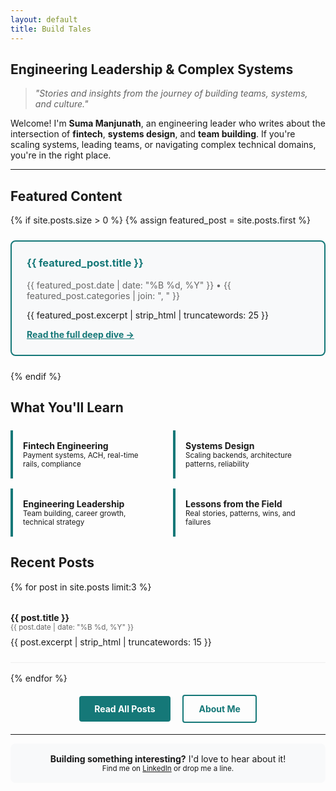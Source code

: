 ```yaml
---
layout: default
title: Build Tales
---
```

<link rel="stylesheet" href="/assets/css/style.css">

## Engineering Leadership & Complex Systems

> *"Stories and insights from the journey of building teams, systems, and culture."*

Welcome! I'm **Suma Manjunath**, an engineering leader who writes about the intersection of **fintech**, **systems design**, and **team building**. If you're scaling systems, leading teams, or navigating complex technical domains, you're in the right place.

---

## Featured Content

{% if site.posts.size > 0 %}
  {% assign featured_post = site.posts.first %}
  <div style="border: 2px solid #157878; border-radius: 8px; padding: 1.5rem; margin: 1.5rem 0; background: #f8f9fa;">
    <h3 style="margin-top: 0;"><a href="{{ featured_post.url }}" style="text-decoration: none; color: #157878;">{{ featured_post.title }}</a></h3>
    <p style="color: #666; margin: 0.5rem 0;">{{ featured_post.date | date: "%B %d, %Y" }} • {{ featured_post.categories | join: ", " }}</p>
    <p>{{ featured_post.excerpt | strip_html | truncatewords: 25 }}</p>
    <a href="{{ featured_post.url }}" style="font-weight: bold; color: #157878;">Read the full deep dive →</a>
  </div>
{% endif %}

## What You'll Learn

<div style="display: grid; grid-template-columns: 1fr 1fr; gap: 1rem; margin: 1.5rem 0;">
  <div style="padding: 1rem; border-left: 4px solid #157878;">
    <strong>Fintech Engineering</strong><br>
    <small>Payment systems, ACH, real-time rails, compliance</small>
  </div>
  <div style="padding: 1rem; border-left: 4px solid #157878;">
    <strong>Systems Design</strong><br>
    <small>Scaling backends, architecture patterns, reliability</small>
  </div>
  <div style="padding: 1rem; border-left: 4px solid #157878;">
    <strong>Engineering Leadership</strong><br>
    <small>Team building, career growth, technical strategy</small>
  </div>
  <div style="padding: 1rem; border-left: 4px solid #157878;">
    <strong>Lessons from the Field</strong><br>
    <small>Real stories, patterns, wins, and failures</small>
  </div>
</div>

## Recent Posts

{% for post in site.posts limit:3 %}
<article style="margin: 1rem 0; padding: 1rem 0; border-bottom: 1px solid #eee;">
  <h4 style="margin: 0;"><a href="{{ post.url }}" style="text-decoration: none;">{{ post.title }}</a></h4>
  <small style="color: #666;">{{ post.date | date: "%B %d, %Y" }}</small>
  <p style="margin: 0.5rem 0;">{{ post.excerpt | strip_html | truncatewords: 15 }}</p>
</article>
{% endfor %}

<div style="text-align: center; margin: 2rem 0;">
  <a href="/blog/" style="background: #157878; color: white; padding: 0.75rem 1.5rem; text-decoration: none; border-radius: 4px; font-weight: bold;">Read All Posts</a>
  <a href="/about/" style="background: transparent; color: #157878; padding: 0.75rem 1.5rem; text-decoration: none; border: 2px solid #157878; border-radius: 4px; font-weight: bold; margin-left: 1rem;">About Me</a>
</div>

---

<div style="text-align: center; padding: 1rem; background: #f8f9fa; border-radius: 8px;">
  <p style="margin: 0;"><strong>Building something interesting?</strong> I'd love to hear about it!</p>
  <small>Find me on <a href="https://linkedin.com/in/sumamanjunath">LinkedIn</a> or drop me a line.</small>
</div>
